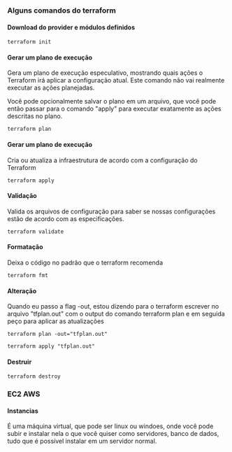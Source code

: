### Alguns comandos do terraform 
#### Download do provider e módulos definidos
    terraform init

#### Gerar um plano de execução
Gera um plano de execução especulativo, mostrando quais ações o Terraform
irá aplicar a configuração atual. Este comando não vai realmente executar as ações planejadas.

Você pode opcionalmente salvar o plano em um arquivo, que você pode então passar para
o comando "apply" para executar exatamente as ações descritas no plano.

    terraform plan

#### Gerar um plano de execução
Cria ou atualiza a infraestrutura de acordo com a configuração do Terraform
    
    terraform apply

#### Validação 
Valida os arquivos de configuração para saber se nossas configurações estão de acordo 
com as especificações. 

    terraform validate

#### Formatação
Deixa o código no padrão que o terraform recomenda

    terraform fmt

#### Alteração
Quando eu passo a flag -out, estou dizendo para o terraform escrever no arquivo "tfplan.out"
com o output do comando terraform plan e em seguida peço para aplicar as atualizações

    terraform plan -out="tfplan.out"

    terraform apply "tfplan.out"

#### Destruir
    
    terraform destroy


### EC2 AWS

#### Instancias 

É uma máquina virtual, que pode ser linux ou windoes, onde você pode subir e instalar nela o que você quiser como servidores, 
banco de dados, tudo que é possível instalar em um servidor normal.  